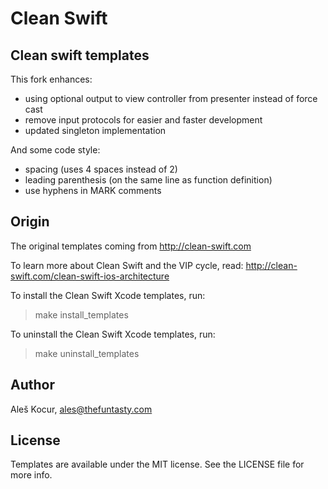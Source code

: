 
# Clean Swift
## Clean swift templates

This fork enhances:
  - using optional output to view controller from presenter instead of force cast
  - remove input protocols for easier and faster development
  - updated singleton implementation

And some code style:
  - spacing (uses 4 spaces instead of 2)
  - leading parenthesis (on the same line as function definition)
  - use hyphens in MARK comments

## Origin

The original templates coming from http://clean-swift.com

To learn more about Clean Swift and the VIP cycle, read:
http://clean-swift.com/clean-swift-ios-architecture


To install the Clean Swift Xcode templates, run:

> make install_templates

To uninstall the Clean Swift Xcode templates, run:

> make uninstall_templates


## Author

Aleš Kocur, ales@thefuntasty.com

## License

Templates are available under the MIT license. See the LICENSE file for more info.
